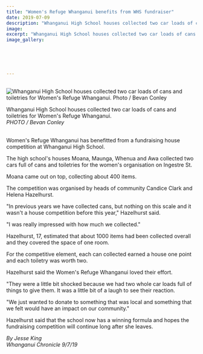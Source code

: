 ```yaml
---
title: "Women's Refuge Whanganui benefits from WHS fundraiser"
date: 2019-07-09
description: "Whanganui High School houses collected two car loads of cans and toiletries for Women's Refuge Whanganui..."
image: 
excerpt: "Whanganui High School houses collected two car loads of cans and toiletries for Women's Refuge Whanganui."
image_gallery:
    
    
    
    
    
---
```


<p>&nbsp;&nbsp;<br /><img src="https://www.nzherald.co.nz/resizer/XvSbV2qjIER4E-OiWc2J6a_ljmc=/620x349/smart/filters:quality(70)/arc-anglerfish-syd-prod-nzme.s3.amazonaws.com/public/O46ZCTY22JDHFDXENKK7CAVW2U.jpg" alt="Whanganui High School houses collected two car loads of cans and toiletries for Women's Refuge Whanganui. Photo / Bevan Conley" /></p>
<p><span>Whanganui High School houses collected two car loads of cans and toiletries for Women's Refuge Whanganui. <br /><em>PHOTO / Bevan Conley</em></span></p>
<p><br />Women's Refuge Whanganui has benefitted from a fundraising house competition at Whanganui High School.</p>
<p>The high school's houses Moana, Maunga, Whenua and Awa collected two cars full of cans and toiletries for the women's organisation on Ingestre St.</p>
<p>Moana came out on top, collecting about 400 items.</p>
<p>The competition was organised by heads of community Candice Clark and Helena Hazelhurst.</p>
<p>"In previous years we have collected cans, but nothing on this scale and it wasn't a house competition before this year," Hazelhurst said.</p>
<p>"I was really impressed with how much we collected."</p>
<p>Hazelhurst, 17, estimated that about 1000 items had been collected overall and they covered the space of one room.</p>
<p>For the competitive element, each can collected earned a house one point and each toiletry was worth two.</p>
<p>Hazelhurst said the Women's Refuge Whanganui loved their effort.</p>
<p>"They were a little bit shocked because we had two whole car loads full of things to give them. It was a little bit of a laugh to see their reaction.</p>
<p>"We just wanted to donate to something that was local and something that we felt would have an impact on our community."</p>
<p>Hazelhurst said that the school now has a winning formula and hopes the fundraising competition will continue long after she leaves.</p>
<p><em>By Jesse King</em><br /><em>Whanganui Chronicle 9/7/19</em></p>

